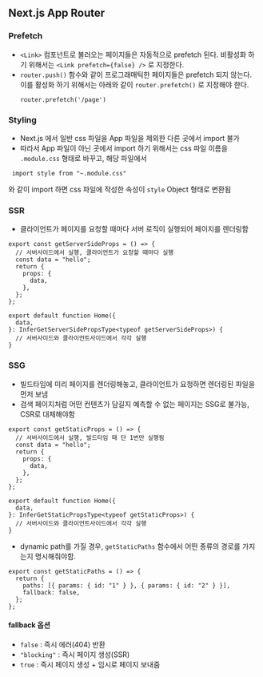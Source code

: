 ## Next.js App Router

### Prefetch

- `<Link>` 컴포넌트로 불러오는 페이지들은 자동적으로 prefetch 된다. 비활성화 하기 위해서는 `<Link prefetch={false} />` 로 지정한다.
- `router.push()` 함수와 같이 프로그래매틱한 페이지들은 prefetch 되지 않는다. 이를 활성화 하기 위해서는 아래와 같이 `router.prefetch()` 로 지정해야 한다.
  ```
  router.prefetch('/page')
  ```

### Styling

- Next.js 에서 일반 css 파일을 App 파일을 제외한 다른 곳에서 import 불가
- 따라서 App 파일이 아닌 곳에서 import 하기 위해서는 css 파일 이름을 `.module.css` 형태로 바꾸고, 해당 파일에서

```
 import style from "~.module.css"
```

와 같이 import 하면 css 파일에 작성한 속성이 `style` Object 형태로 변환됨

### SSR

- 클라이언트가 페이지를 요청할 때마다 서버 로직이 실행되어 페이지를 렌더링함

```tsx
export const getServerSideProps = () => {
  // 서버사이드에서 실행, 클라이언트가 요청할 때마다 실행
  const data = "hello";
  return {
    props: {
      data,
    },
  };
};

export default function Home({
  data,
}: InferGetServerSidePropsType<typeof getServerSideProps>) {
  // 서버사이드와 클라이언트사이드에서 각각 실행
}
```

### SSG

- 빌드타임에 미리 페이지를 렌더링해놓고, 클라이언트가 요청하면 렌더링된 파일을 먼저 보냄
- 검색 페이지처럼 어떤 컨텐츠가 담길지 예측할 수 없는 페이지는 SSG로 불가능, CSR로 대체해야함

```tsx
export const getStaticProps = () => {
  // 서버사이드에서 실행, 빌드타임 때 단 1번만 실행됨
  const data = "hello";
  return {
    props: {
      data,
    },
  };
};

export default function Home({
  data,
}: InferGetStaticPropsType<typeof getStaticProps>) {
  // 서버사이드와 클라이언트사이드에서 각각 실행
}
```

- dynamic path를 가질 경우, `getStaticPaths` 함수에서 어떤 종류의 경로를 가지는지 명시해줘야함.

```tsx
export const getStaticPaths = () => {
  return {
    paths: [{ params: { id: "1" } }, { params: { id: "2" } }],
    fallback: false,
  };
};
```

#### fallback 옵션

- `false` : 즉시 에러(404) 반환
- `"blocking"` : 즉시 페이지 생성(SSR)
- `true` : 즉시 페이지 생성 + 임시로 페이지 보내줌
